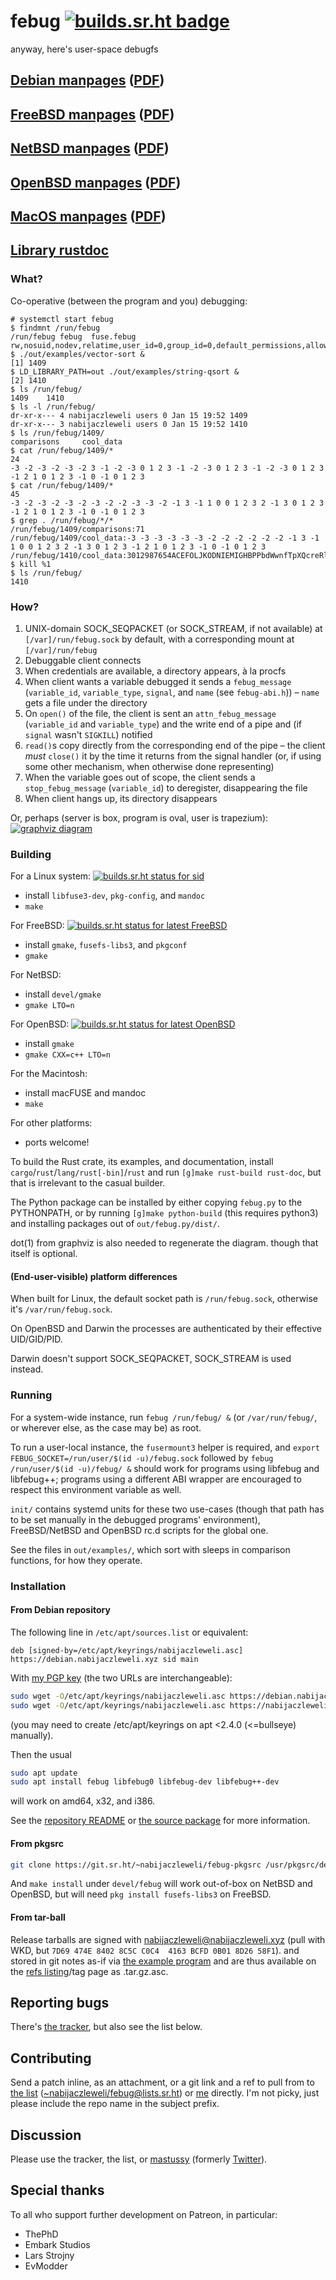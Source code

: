 # febug [![builds.sr.ht badge](//builds.sr.ht/~nabijaczleweli/febug.svg)](//builds.sr.ht/~nabijaczleweli/febug)
anyway, here's user-space debugfs

## [Debian  manpages](//srhtcdn.githack.com/~nabijaczleweli/febug/blob/man/Debian/index.0.html)  ([PDF](//srhtcdn.githack.com/~nabijaczleweli/febug/blob/man/Debian.pdf))
## [FreeBSD manpages](//srhtcdn.githack.com/~nabijaczleweli/febug/blob/man/FreeBSD/index.0.html) ([PDF](//srhtcdn.githack.com/~nabijaczleweli/febug/blob/man/FreeBSD.pdf))
## [NetBSD  manpages](//srhtcdn.githack.com/~nabijaczleweli/febug/blob/man/NetBSD/index.0.html)  ([PDF](//srhtcdn.githack.com/~nabijaczleweli/febug/blob/man/NetBSD.pdf))
## [OpenBSD manpages](//srhtcdn.githack.com/~nabijaczleweli/febug/blob/man/OpenBSD/index.0.html) ([PDF](//srhtcdn.githack.com/~nabijaczleweli/febug/blob/man/OpenBSD.pdf))
## [MacOS   manpages](//srhtcdn.githack.com/~nabijaczleweli/febug/blob/man/MacOS/index.0.html)   ([PDF](//srhtcdn.githack.com/~nabijaczleweli/febug/blob/man/MacOS.pdf))
## [Library rustdoc ](//srhtcdn.githack.com/~nabijaczleweli/febug/blob/rustdoc/febug/index.html)

### What?

Co-operative (between the program and you) debugging:

<!-- remember to sync this to febug(8) -->
```
# systemctl start febug
$ findmnt /run/febug
/run/febug febug  fuse.febug rw,nosuid,nodev,relatime,user_id=0,group_id=0,default_permissions,allow_other
$ ./out/examples/vector-sort &
[1] 1409
$ LD_LIBRARY_PATH=out ./out/examples/string-qsort &
[2] 1410
$ ls /run/febug/
1409    1410
$ ls -l /run/febug/
dr-xr-x--- 4 nabijaczleweli users 0 Jan 15 19:52 1409
dr-xr-x--- 3 nabijaczleweli users 0 Jan 15 19:52 1410
$ ls /run/febug/1409/
comparisons     cool_data
$ cat /run/febug/1409/*
24
-3 -2 -3 -2 -3 -2 3 -1 -2 -3 0 1 2 3 -1 -2 -3 0 1 2 3 -1 -2 -3 0 1 2 3 -1 2 1 0 1 2 3 -1 0 -1 0 1 2 3
$ cat /run/febug/1409/*
45
-3 -2 -3 -2 -3 -2 -3 -2 -2 -3 -3 -2 -1 3 -1 1 0 0 1 2 3 2 -1 3 0 1 2 3 -1 2 1 0 1 2 3 -1 0 -1 0 1 2 3
$ grep . /run/febug/*/*
/run/febug/1409/comparisons:71
/run/febug/1409/cool_data:-3 -3 -3 -3 -3 -3 -2 -2 -2 -2 -2 -2 -1 3 -1 1 0 0 1 2 3 2 -1 3 0 1 2 3 -1 2 1 0 1 2 3 -1 0 -1 0 1 2 3
/run/febug/1410/cool_data:3012987654ACEFOLJKODNIEMIGHBPPbdWwnfTpXQcreRlVvUSitZQWjRTYUazuqwertyuiopoxyhmYsgkq
$ kill %1
$ ls /run/febug/
1410
```

### How?

1. UNIX-domain SOCK_SEQPACKET (or SOCK_STREAM, if not available) at `[/var]/run/febug.sock` by default, with a corresponding mount at `[/var]/run/febug`
2. Debuggable client connects
4. When credentials are available, a directory appears, à la procfs
3. When client wants a variable debugged it sends a `febug_message` (`variable_id`, `variable_type`, `signal`, and `name` (see `febug-abi.h`)) – `name` gets a file under the directory
4. On `open()` of the file, the client is sent an `attn_febug_message` (`variable_id` and `variable_type`) and the write end of a pipe and (if `signal` wasn't `SIGKILL`) notified
5. `read()`s copy directly from the corresponding end of the pipe – the client *must* `close()` it by the time it returns from the signal handler (or, if using some other mechanism, when otherwise done representing)
6. When the variable goes out of scope, the client sends a `stop_febug_message` (`variable_id`) to deregister, disappearing the file
7. When client hangs up, its directory disappears

Or, perhaps (server is box, program is oval, user is trapezium):
[![graphviz diagram](how.png)](how.dot)

### Building

For a Linux system: [![builds.sr.ht status for sid](//builds.sr.ht/~nabijaczleweli/febug/commits/sid.yml.svg)](//builds.sr.ht/~nabijaczleweli/febug/commits/sid.yml)
  * install `libfuse3-dev`, `pkg-config`, and `mandoc`
  * `make`

For FreeBSD: [![builds.sr.ht status for latest FreeBSD](//builds.sr.ht/~nabijaczleweli/febug/commits/freebsd-latest.yml.svg)](//builds.sr.ht/~nabijaczleweli/febug/commits/freebsd-latest.yml)
  * install `gmake`, `fusefs-libs3`, and `pkgconf`
  * `gmake`

For NetBSD:
  * install `devel/gmake`
  * `gmake LTO=n`

For OpenBSD: [![builds.sr.ht status for latest OpenBSD](//builds.sr.ht/~nabijaczleweli/febug/commits/openbsd-latest.yml.svg)](//builds.sr.ht/~nabijaczleweli/febug/commits/openbsd-latest.yml)
  * install `gmake`
  * `gmake CXX=c++ LTO=n`

For the Macintosh:
  * install macFUSE and mandoc
  * `make`

For other platforms:
  * ports welcome!

To build the Rust crate, its examples, and documentation, install `cargo`/`rust`/`lang/rust[-bin]`/`rust` and run `[g]make rust-build rust-doc`,
but that is irrelevant to the casual builder.

The Python package can be installed by either copying `febug.py` to the PYTHONPATH,
or by running `[g]make python-build` (this requires python3) and installing packages out of `out/febug.py/dist/`.

dot(1) from graphviz is also needed to regenerate the diagram. though that itself is optional.

#### (End-user-visible) platform differences

When built for Linux, the default socket path is `/run/febug.sock`, otherwise it's `/var/run/febug.sock`.

On OpenBSD and Darwin the processes are authenticated by their effective UID/GID/PID.

Darwin doesn't support SOCK_SEQPACKET, SOCK_STREAM is used instead.

### Running

For a system-wide instance, run `febug /run/febug/ &` (or `/var/run/febug/`, or wherever else, as the case may be) as root.

To run a user-local instance, the `fusermount3` helper is required, and `export FEBUG_SOCKET=/run/user/$(id -u)/febug.sock`
followed by `febug /run/user/$(id -u)/febug/ &` should work for programs using libfebug and libfebug++;
programs using a different ABI wrapper are encouraged to respect this environment variable as well.

`init/` contains systemd units for these two use-cases (though that path has to be set manually in the debugged programs' environment),
FreeBSD/NetBSD and OpenBSD rc.d scripts for the global one.

See the files in `out/examples/`, which sort with sleeps in comparison functions, for how they operate.

### Installation

#### From Debian repository

The following line in `/etc/apt/sources.list` or equivalent:
```apt
deb [signed-by=/etc/apt/keyrings/nabijaczleweli.asc] https://debian.nabijaczleweli.xyz sid main
```

With [my PGP key](//nabijaczleweli.xyz/pgp.txt) (the two URLs are interchangeable):
```sh
sudo wget -O/etc/apt/keyrings/nabijaczleweli.asc https://debian.nabijaczleweli.xyz/nabijaczleweli.gpg.key
sudo wget -O/etc/apt/keyrings/nabijaczleweli.asc https://nabijaczleweli.xyz/pgp.txt
```
(you may need to create /etc/apt/keyrings on apt <2.4.0 (<=bullseye) manually).

Then the usual
```sh
sudo apt update
sudo apt install febug libfebug0 libfebug-dev libfebug++-dev
```
will work on amd64, x32, and i386.

See the [repository README](//debian.nabijaczleweli.xyz/README) or [the source package](//git.sr.ht/~nabijaczleweli/febug.deb) for more information.

#### From pkgsrc

```sh
git clone https://git.sr.ht/~nabijaczleweli/febug-pkgsrc /usr/pkgsrc/devel/febug  # or, indeed, where-ever the pkgsrc root is
```

And `make install` under `devel/febug` will work out-of-box on NetBSD and OpenBSD, but will need `pkg install fusefs-libs3` on FreeBSD.

#### From tar-ball

Release tarballs are signed with <nabijaczleweli@nabijaczleweli.xyz> (pull with WKD, but `7D69 474E 8402 8C5C C0C4  4163 BCFD 0B01 8D26 58F1`).
аnd stored in git notes as-if via [the example program](//man.sr.ht/git.sr.ht/#signing-tagsx27-tarballs)
and are thus available on the [refs listing](https://git.sr.ht/~nabijaczleweli/febug/refs)/tag page as .tar.gz.asc.

## Reporting bugs

There's [the tracker](//todo.sr.ht/~nabijaczleweli/febug), but also see the list below.

## Contributing

Send a patch inline, as an attachment, or a git link and a ref to pull from to [the list](//lists.sr.ht/~nabijaczleweli/febug)
([~nabijaczleweli/febug@lists.sr.ht](mailto:~nabijaczleweli/febug@lists.sr.ht)) or [me](mailto:nabijaczleweli@nabijaczleweli.xyz)
directly. I'm not picky, just please include the repo name in the subject prefix.

## Discussion

Please use the tracker, the list, or [mastussy](//101010.pl/@nabijaczleweli) (formerly [Twitter](//lfs.nabijaczleweli.xyz/0017-twitter-export#1349450713563279361)).

## Special thanks

To all who support further development on Patreon, in particular:
  * ThePhD
  * Embark Studios
  * Lars Strojny
  * EvModder
